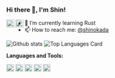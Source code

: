 ### Hi there 👋, I'm Shin!

<a href="https://twitter.com/shinokada">
  <img align="left" alt="Shinichi Okada | Twitter" width="21px" src="https://raw.githubusercontent.com/shinokada/shinokada/master/assets/twitter.png"/>
</a>
<a href="https://medium.com/@shinichiokada">
  <img align="left" alt="Shinichi Okada | Medium" width="21px" src="https://raw.githubusercontent.com/shinokada/shinokada/master/assets/medium.png"/>
</a>

- 🌱 I’m currently learning Rust
- 📫 How to reach me: [@shinokada](https://twitter.com/shinokada)


![Github stats](https://github-readme-stats.vercel.app/api?username=shinokada&theme=highcontrast&show_icons=true&count_private=true)
![Top Languages Card](https://github-readme-stats.vercel.app/api/top-langs/?username=shinokada&layout=compact)


**Languages and Tools:**  

<code><img height="20" src="https://raw.githubusercontent.com/shinokada/anuraghazra/master/assets/jupyter-notebook.png"></code>
<code><img height="20" src="https://raw.githubusercontent.com/shinokada/anuraghazra/master/assets/python.png"></code>
<code><img height="20" src="https://raw.githubusercontent.com/shinokada/anuraghazra/master/assets/rust.png"></code>
<code><img height="20" src="https://raw.githubusercontent.com/shinokada/anuraghazra/master/assets/visual-studio-code.png"></code>
<code><img height="20" src="https://raw.githubusercontent.com/shinokada/anuraghazra/master/assets/vim.png"></code>  